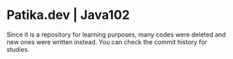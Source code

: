 # Patika.dev | Java102

Since it is a repository for learning purposes, many codes were deleted and new ones were written instead. You can check the commit history for studies.
